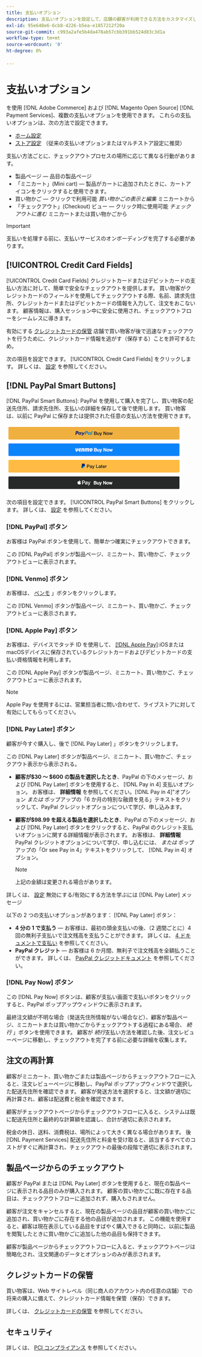```yaml
---
title: 支払いオプション
description: 支払いオプションを設定して、店舗の顧客が利用できる方法をカスタマイズします。
exl-id: 95e648e6-6cb8-4226-b5ea-e1857212f20a
source-git-commit: c993a2afe5b4da478ab57cbb391bb524d83c3d1a
workflow-type: tm+mt
source-wordcount: '0'
ht-degree: 0%

---
```


# 支払いオプション

を使用 [!DNL Adobe Commerce] および [!DNL Magento Open Source] [!DNL Payment Services]、複数の支払いオプションを使用できます。 これらの支払いオプションは、次の方法で設定できます。

* [ホーム設定](payments-home.md)
* [ストア設定](configure-admin.md) （従来の支払いオプションまたはマルチストア設定に推奨）

支払い方法ごとに、チェックアウトプロセスの場所に応じて異なる行動があります。

* 製品ページ — 品目の製品ページ
* 「ミニカート」(Mini cart) — 製品がカートに追加されたときに、カートアイコンをクリックすると使用できます。
* 買い物かご — クリックで利用可能 _買い物かごの表示と編集_ ミニカートから
* 「チェックアウト」(Checkout) ビュー — クリック時に使用可能 _チェックアウトに進む_ ミニカートまたは買い物かごから

>[!IMPORTANT]
>
>支払いを処理する前に、支払いサービスのオンボーディングを完了する必要があります。

## [!UICONTROL Credit Card Fields]

[!UICONTROL Credit Card Fields] クレジットカードまたはデビットカードの支払い方法に対して、簡単で安全なチェックアウトを提供します。 買い物客がクレジットカードのフィールドを使用してチェックアウトする際、名前、請求先住所、クレジットカードまたはデビットカードの情報を入力して、注文をおこないます。 顧客情報は、購入セッション中に安全に使用され、チェックアウトフローをシームレスに導きます。

有効にする [クレジットカードの保管](#vaulting) 店舗で買い物客が後で迅速なチェックアウトを行うために、クレジットカード情報を逃がす（保存する）ことを許可するため。

次の項目を設定できます。 [!UICONTROL Credit Card Fields] をクリックします。 詳しくは、 [設定](settings.md#credit-card-fields) を参照してください。

## [!DNL PayPal Smart Buttons]

[!DNL PayPal Smart Buttons]: PayPal を使用して購入を完了し、買い物客の配送先住所、請求先住所、支払いの詳細を保存して後で使用します。 買い物客は、以前に PayPal に保存または提供された任意の支払い方法を使用できます。

![[!DNL PayPal Smart Buttons] options](assets/buttons-md.png)

次の項目を設定できます。 [!UICONTROL PayPal Smart Buttons] をクリックします。  詳しくは、 [設定](settings.md#payment-buttons) を参照してください。

### [!DNL PayPal] ボタン

お客様は PayPal ボタンを使用して、簡単かつ確実にチェックアウトできます。

この [!DNL PayPal] ボタンが製品ページ、ミニカート、買い物かご、チェックアウトビューに表示されます。

### [!DNL Venmo] ボタン

お客様は、 [ベンモ](https://venmo.com/) 」ボタンをクリックします。

この [!DNL Venmo] ボタンが製品ページ、ミニカート、買い物かご、チェックアウトビューに表示されます。

### [!DNL Apple Pay] ボタン

お客様は、デバイスでタッチ ID を使用して、 [[!DNL Apple Pay]](https://www.apple.com/apple-pay/):iOSまたはmacOSデバイスに保存されているクレジットカードおよびデビットカードの支払い資格情報を利用します。

この [!DNL Apple Pay] ボタンが製品ページ、ミニカート、買い物かご、チェックアウトビューに表示されます。

>[!NOTE]
>
> Apple Pay を使用するには、営業担当者に問い合わせて、ライブストアに対して有効にしてもらってください。

### [!DNL Pay Later] ボタン

顧客が今すぐ購入し、後で [!DNL Pay Later] 」ボタンをクリックします。

この [!DNL Pay Later] ボタンが製品ページ、ミニカート、買い物かご、チェックアウト表示から表示される。

* **顧客が$30 ～ $600 の製品を選択したとき**、PayPal の下のメッセージ、および [!DNL Pay Later] ボタンを使用すると、 [!DNL Pay in 4] 支払いオプション。 お客様は、 **詳細情報** を参照してください。[!DNL Pay in 4]&quot;オプション _または_ ポップアップの「6 か月の特別な融資を見る」テキストをクリックして、PayPal クレジットオプションについて学び、申し込みます。
* **顧客が$98.99 を超える製品を選択したとき**、PayPal の下のメッセージ、および [!DNL Pay Later] ボタンをクリックすると、PayPal のクレジット支払いオプションに関する詳細情報が表示されます。 お客様は、 **詳細情報** PayPal クレジットオプションについて学び、申し込むには、 _または_ ポップアップの「Or see Pay in 4」テキストをクリックして、 [!DNL Pay in 4] オプション。

   >[!NOTE]
   >
   >上記の金額は変更される場合があります。

詳しくは、 [設定](settings.md#payment-buttons) 無効にする/有効にする方法を学ぶには [!DNL Pay Later] メッセージ

以下の 2 つの支払いオプションがあります： [!DNL Pay Later] ボタン：

* **4 分の 1 で支払う** — お客様は、最初の頭金支払いの後、（2 週間ごとに）4 回の無利子支払いで注文残高を支払うことができます。 詳しくは、 [4 ドキュメントで支払い](https://www.paypal.com/us/digital-wallet/ways-to-pay/buy-now-pay-later) を参照してください。
* **PayPal クレジット** — お客様は 6 か月間、無利子で注文残高を全額払うことができます。 詳しくは、 [PayPal クレジットドキュメント](https://www.paypal.com/us/webapps/mpp/paypal-credit) を参照してください。

### [!DNL Pay Now] ボタン

この [!DNL Pay Now] ボタンは、顧客が支払い画面で支払いボタンをクリックすると、PayPal ポップアップウィンドウに表示されます。

最終注文額が不明な場合（発送先住所情報がない場合など）、顧客が製品ページ、ミニカートまたは買い物かごからチェックアウトする過程にある場合、 _続行_ 」ボタンを使用できます。 顧客が _続行_&#x200B;支払い方法を確認した後、注文レビューページに移動し、チェックアウトを完了する前に必要な詳細を収集します。

## 注文の再計算

顧客がミニカート、買い物かごまたは製品ページからチェックアウトフローに入ると、注文レビューページに移動し、PayPal ポップアップウィンドウで選択した配送先住所を確認できます。 顧客が発送方法を選択すると、注文額が適切に再計算され、顧客は配送費と税金を確認できます。

顧客がチェックアウトページからチェックアウトフローに入ると、システムは既に配送先住所と最終的な計算額を認識し、合計が適切に表示されます。

税金の休日、送料、消費税は、場所によって大きく異なる場合があります。 後 [!DNL Payment Services] 配送先住所と料金を受け取ると、該当するすべてのコストがすぐに再計算され、チェックアウトの最後の段階で適切に表示されます。

## 製品ページからのチェックアウト

顧客が PayPal または [!DNL Pay Later] ボタンを使用すると、現在の製品ページに表示される品目のみが購入されます。 顧客の買い物かごに既に存在する品目は、チェックアウトフローに追加されず、購入もされません。

顧客が注文をキャンセルすると、現在の製品ページの品目が顧客の買い物かごに追加され、買い物かごに存在する他の品目が追加されます。 この機能を使用すると、顧客は現在表示している品目をすばやく購入できると同時に、以前に製品を閲覧したときに買い物かごに追加した他の品目も保持できます。

顧客が製品ページからチェックアウトフローに入ると、チェックアウトページは簡略化され、注文関連のデータとオプションのみが表示されます。

## クレジットカードの保管

買い物客は、Web サイトレベル（同じ商人のアカウント内の任意の店舗）での将来の購入に備えて、クレジットカード情報を保管（保存）できます。

詳しくは、 [クレジットカードの保管](vaulting.md) を参照してください。

## セキュリティ

詳しくは、 [PCI コンプライアンス](security.md#pci-compliance) を参照してください。
